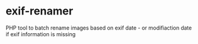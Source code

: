 exif-renamer
============

PHP tool to batch rename images based on exif date - or modifiaction date if exif information is missing


